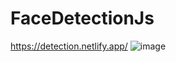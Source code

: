 # FaceDetectionJs
https://detection.netlify.app/
![image](https://github.com/oscar2697/FaceDetectionJs/assets/77596284/0f69808b-cf18-4b54-a2d8-52b2e8c836e8)
